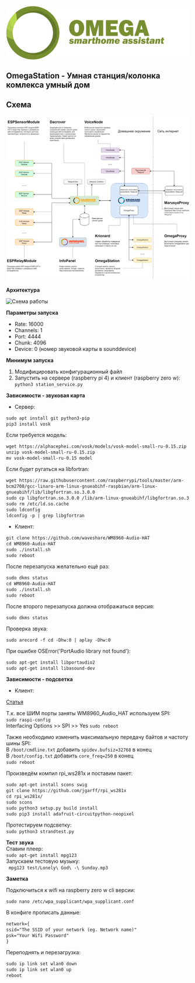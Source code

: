 <img src="https://github.com/HoriFox/SmartHomeCentralDoc/blob/main/gitimg/omegastation_logo.png" width="500">

## OmegaStation - Умная станция/колонка комлекса умный дом

## Схема
![Схема](https://github.com/HoriFox/SmartHomeCentralDoc/blob/main/gitimg/system.png)

**Архитектура**

![Схема работы](https://github.com/HoriFox/OmegaStation/blob/master/img/Omega%20station.png)

**Параметры запуска**
* Rate: 16000
* Channels: 1
* Port: 4444
* Chunk: 4096
* Device: 0 (номер звуковой карты в sounddevice)

**Минимум запуска**  
1. Модифицировать конфигурационный файл
2. Запустить на сервере (raspberry pi 4) и клиент (raspberry zero w):  
`python3 station_service.py`  

**Зависимости - звуковая карта**  
* Сервер:  
```
sudo apt install git python3-pip
pip3 install vosk
```
Если требуется модель:
```
wget https://alphacephei.com/vosk/models/vosk-model-small-ru-0.15.zip
unzip vosk-model-small-ru-0.15.zip
mv vosk-model-small-ru-0.15 model
```
Если будет ругаться на libfortran:
```
wget https://raw.githubusercontent.com/raspberrypi/tools/master/arm-bcm2708/gcc-linaro-arm-linux-gnueabihf-raspbian/arm-linux-gnueabihf/lib/libgfortran.so.3.0.0
sudo cp libgfortran.so.3.0.0 /lib/arm-linux-gnueabihf/libgfortran.so.3
sudo rm /etc/ld.so.cache
sudo ldconfig
ldconfig -p | grep libgfortran
```

* Клиент:  
```
git clone https://github.com/waveshare/WM8960-Audio-HAT
cd WM8960-Audio-HAT
sudo ./install.sh
sudo reboot
```
После перезапуска желательно ещё раз:
```
sudo dkms status
cd WM8960-Audio-HAT
sudo ./install.sh
sudo reboot
```
После второго перезапуска должна отображаться версия:
```
sudo dkms status
```
Проверка звука:
```
sudo arecord -f cd -Dhw:0 | aplay -Dhw:0
```
При ошибке OSError('PortAudio library not found'):
```
sudo apt-get install libportaudio2
sudo apt-get install libasound-dev
```

**Зависимости - подсветка**  
* Клиент:  

[Статья](https://medium.com/@gerybbg/lights-and-sounds-with-the-raspberry-pi-zero-d048f0c6983b)

Т.к. все ШИМ порты заняты WM8960_Audio_HAT используем SPI:  
`sudo raspi-config`  
Interfacing Options >> SPI >> Yes
`sudo reboot`  

Также необходимо изменить максимальную передачу байтов и частоту шины SPI:  
В `/boot/cmdline.txt` добавить `spidev.bufsiz=32768` в конец  
В `/boot/config.txt` добавить `core_freq=250` в конец  
`sudo reboot`  

Произведём компил rpi_ws281x и поставим пакет:  
```
sudo apt-get install scons swig
git clone https://github.com/jgarff/rpi_ws281x
cd rpi_ws281x/
sudo scons
sudo python3 setup.py build install
sudo pip3 install adafruit-circuitpython-neopixel
```  
Протестируем подсветку:  
`sudo python3 strandtest.py`


**Тест звука**  
Ставим плеер:  
`sudo apt-get install mpg123`  
Запускаем тестовую музыку:  
` mpg123 test/Lonely\ God\ -\ Sunday.mp3`  

**Заметка**

Подключиться к wifi на raspberry zero w cli версии:
```
sudo nano /etc/wpa_supplicant/wpa_supplicant.conf
```
В конфиге прописать данные:
```
network={
ssid="The SSID of your network (eg. Network name)"
psk="Your Wifi Password"
}
```
Переподнять и перезагрузка:
```
sudo ip link set wlan0 down
sudo ip link set wlan0 up
reboot
```
